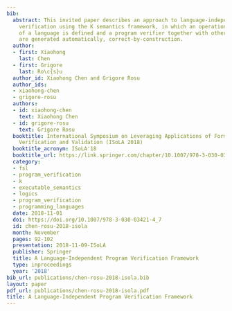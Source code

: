 ```yaml
---
bib:
  abstract: This invited paper describes an approach to language-independent deductive
    verification using the K semantics framework, in which an operational semantics
    of a language is defined and a program verifier together with other language tools
    are generated automatically, correct-by-construction.
  author:
  - first: Xiaohong
    last: Chen
  - first: Grigore
    last: Ro\c{s}u
  author_id: Xiaohong Chen and Grigore Rosu
  author_ids:
  - xiaohong-chen
  - grigore-rosu
  authors:
  - id: xiaohong-chen
    text: Xiaohong Chen
  - id: grigore-rosu
    text: Grigore Rosu
  booktitle: International Symposium on Leveraging Applications of Formal Methods,
    Verification and Validation (ISoLA 2018)
  booktitle_acronym: ISoLA'18
  booktitle_url: https://link.springer.com/chapter/10.1007/978-3-030-03421-4_7
  category:
  - fsl
  - program_verification
  - k
  - executable_semantics
  - logics
  - program_verification
  - programming_languages
  date: 2018-11-01
  doi: https://doi.org/10.1007/978-3-030-03421-4_7
  id: chen-rosu-2018-isola
  month: November
  pages: 92-102
  presentation: 2018-11-09-ISoLA
  publisher: Springer
  title: A Language-Independent Program Verification Framework
  type: inproceedings
  year: '2018'
bib_url: publications/chen-rosu-2018-isola.bib
layout: paper
pdf_url: publications/chen-rosu-2018-isola.pdf
title: A Language-Independent Program Verification Framework
---
```

